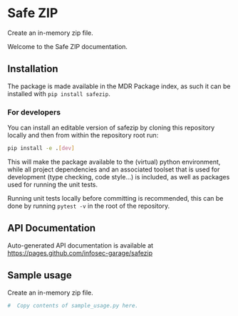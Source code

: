 # Safe ZIP
Create an in-memory zip file.

Welcome to the Safe ZIP documentation.


## Installation

The package is made available in the MDR Package index,
as such it can be installed with `pip install safezip`.

### For developers

You can install an editable version of safezip by cloning this repository locally
and then from within the repository root run:
```bash
pip install -e .[dev]
```
This will make the package available to the (virtual) python environment,
while all project dependencies and an associated toolset that is used for development (type checking, code style...)
is included, as well as packages used for running the unit tests.

Running unit tests locally before committing is recommended,
this can be done by running `pytest -v` in the root of the repository.

## API Documentation

Auto-generated API documentation is available at https://pages.github.com/infosec-garage/safezip


## Sample usage

Create an in-memory zip file.
```python
#  Copy contents of sample_usage.py here.
```
